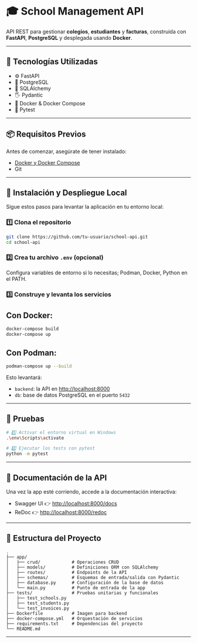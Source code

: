 # 🎓 School Management API

API REST para gestionar **colegios**, **estudiantes** y **facturas**, construida con **FastAPI**, **PostgreSQL** y desplegada usando **Docker**.

---

## 🚀 Tecnologías Utilizadas

* ⚙️ FastAPI
* 🐘 PostgreSQL
* 💪 SQLAlchemy
* 🖐️ Pydantic
* 🐳 Docker & Docker Compose
* 🧪 Pytest

---

## 📦 Requisitos Previos

Antes de comenzar, asegúrate de tener instalado:

* [Docker y Docker Compose](https://www.docker.com/products/docker-desktop)
* Git

---

## 🧰 Instalación y Despliegue Local

Sigue estos pasos para levantar la aplicación en tu entorno local:

### 1️⃣ Clona el repositorio

```bash
git clone https://github.com/tu-usuario/school-api.git
cd school-api
```

### 2️⃣ Crea tu archivo `.env` (opcional)

Configura variables de entorno si lo necesitas; Podman, Docker, Python en el PATH.

### 3️⃣ Construye y levanta los servicios
## Con Docker:
```bash
docker-compose build
docker-compose up
```
## Con Podman:
```bash
podman-compose up --build
```

Esto levantará:

* `backend`: la API en [http://localhost:8000](http://localhost:8000)
* `db`: base de datos PostgreSQL en el puerto `5432`

---

## 🧪 Pruebas


```bash
# 1️⃣ Activar el entorno virtual en Windows
.\env\Scripts\activate

# 2️⃣ Ejecutar los tests con pytest
python -m pytest
```
---

## 📖 Documentación de la API

Una vez la app esté corriendo, accede a la documentación interactiva:

* Swagger UI 👉 [http://localhost:8000/docs](http://localhost:8000/docs)
* ReDoc 👉 [http://localhost:8000/redoc](http://localhost:8000/redoc)

---

## 📁 Estructura del Proyecto

```
.
├── app/
│   ├── crud/            # Operaciones CRUD
│   ├── models/          # Definiciones ORM con SQLAlchemy
│   ├── routes/          # Endpoints de la API
│   ├── schemas/         # Esquemas de entrada/salida con Pydantic
│   ├── database.py      # Configuración de la base de datos
│   └── main.py          # Punto de entrada de la app
├── tests/               # Pruebas unitarias y funcionales
│   ├── test_schools.py
│   ├── test_students.py
│   └── test_invoices.py
├── Dockerfile           # Imagen para backend
├── docker-compose.yml   # Orquestación de servicios
├── requirements.txt     # Dependencias del proyecto
└── README.md
```

---
